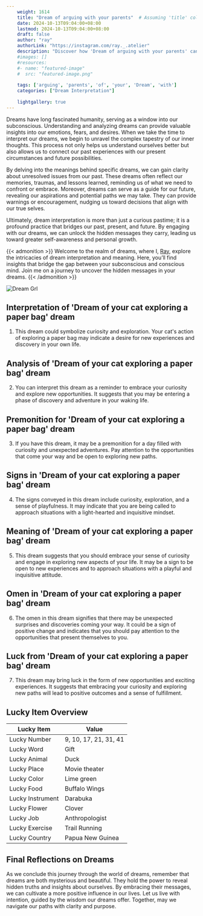 ```yaml
---
    weight: 1614
    title: "Dream of arguing with your parents"  # Assuming 'title' column exists
    date: 2024-10-13T09:04:00+08:00
    lastmod: 2024-10-13T09:04:00+08:00
    draft: false
    author: "ray"
    authorLink: "https://instagram.com/ray._.atelier"
    description: "Discover how 'Dream of arguing with your parents' can interpret your future and uncover its significant meanings in your life."
    #images: []
    #resources:
    #- name: "featured-image"
    #  src: "featured-image.png"
    
    tags: ['arguing', 'parents', 'of', 'your', 'Dream', 'with']
    categories: ["Dream Interpretation"]
    
    lightgallery: true
---
```

    
Dreams have long fascinated humanity, serving as a window into our subconscious. Understanding and analyzing dreams can provide valuable insights into our emotions, fears, and desires. When we take the time to interpret our dreams, we begin to unravel the complex tapestry of our inner thoughts. This process not only helps us understand ourselves better but also allows us to connect our past experiences with our present circumstances and future possibilities.

By delving into the meanings behind specific dreams, we can gain clarity about unresolved issues from our past. These dreams often reflect our memories, traumas, and lessons learned, reminding us of what we need to confront or embrace. Moreover, dreams can serve as a guide for our future, revealing our aspirations and potential paths we may take. They can provide warnings or encouragement, nudging us toward decisions that align with our true selves.

Ultimately, dream interpretation is more than just a curious pastime; it is a profound practice that bridges our past, present, and future. By engaging with our dreams, we can unlock the hidden messages they carry, leading us toward greater self-awareness and personal growth.

{{< admonition >}}
Welcome to the realm of dreams, where I, [Ray](https://instagram.com/ray._.atelier), explore the intricacies of dream interpretation and meaning. Here, you’ll find insights that bridge the gap between your subconscious and conscious mind. Join me on a journey to uncover the hidden messages in your dreams.
{{< /admonition >}}

![Dream Grl](https://cdn.pixabay.com/photo/2017/11/02/03/35/gothic-2910057_1280.jpg "Dream Grl")

## Interpretation of 'Dream of your cat exploring a paper bag' dream

1. This dream could symbolize curiosity and exploration. Your cat's action of exploring a paper bag may indicate a desire for new experiences and discovery in your own life.

## Analysis of 'Dream of your cat exploring a paper bag' dream

2. You can interpret this dream as a reminder to embrace your curiosity and explore new opportunities. It suggests that you may be entering a phase of discovery and adventure in your waking life.

## Premonition for 'Dream of your cat exploring a paper bag' dream

3. If you have this dream, it may be a premonition for a day filled with curiosity and unexpected adventures. Pay attention to the opportunities that come your way and be open to exploring new paths.

## Signs in 'Dream of your cat exploring a paper bag' dream

4. The signs conveyed in this dream include curiosity, exploration, and a sense of playfulness. It may indicate that you are being called to approach situations with a light-hearted and inquisitive mindset.

## Meaning of 'Dream of your cat exploring a paper bag' dream

5. This dream suggests that you should embrace your sense of curiosity and engage in exploring new aspects of your life. It may be a sign to be open to new experiences and to approach situations with a playful and inquisitive attitude.

## Omen in 'Dream of your cat exploring a paper bag' dream

6. The omen in this dream signifies that there may be unexpected surprises and discoveries coming your way. It could be a sign of positive change and indicates that you should pay attention to the opportunities that present themselves to you.

## Luck from 'Dream of your cat exploring a paper bag' dream

7. This dream may bring luck in the form of new opportunities and exciting experiences. It suggests that embracing your curiosity and exploring new paths will lead to positive outcomes and a sense of fulfillment.

## Lucky Item Overview
| Lucky Item          | Value              |
|---------------|--------------------|
| Lucky Number        | 9, 10, 17, 21, 31, 41  |
| Lucky Word          | Gift |
| Lucky Animal        | Duck |
| Lucky Place         | Movie theater     |
| Lucky Color         | Lime green     |
| Lucky Food          | Buffalo Wings      |
| Lucky Instrument    | Darabuka |
| Lucky Flower        | Clover    |
| Lucky Job           | Anthropologist       |
| Lucky Exercise      | Trail Running  |
| Lucky Country       | Papua New Guinea    |


##  Final Reflections on Dreams

As we conclude this journey through the world of dreams, remember that dreams are both mysterious and beautiful. They hold the power to reveal hidden truths and insights about ourselves. By embracing their messages, we can cultivate a more positive influence in our lives. Let us live with intention, guided by the wisdom our dreams offer. Together, may we navigate our paths with clarity and purpose.
